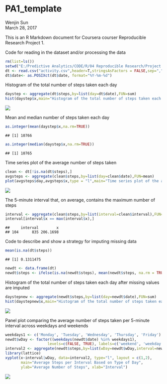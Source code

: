 # PA1_template
Wenjin Sun  
March 28, 2017  



This is an R Markdown document for Coursera courser Reproducible Research Project 1.

Code for reading in the dataset and/or processing the data

```r
rm(list=ls())
setwd("E:/Predictive Analytics/CODE/R/04 Reproducible Research/Project 1")
dt <- read.csv("activity.csv",header=T,stringsAsFactors = FALSE,sep=",")
dt$date<- as.POSIXct(dt$date, format="%Y-%m-%d")
```

Histogram of the total number of steps taken each day

```r
daystep <- aggregate(dt$steps,by=list(day=dt$date),FUN=sum)
hist(daystep$x,main="Histogram of the total number of steps taken each day")
```

![](PA1_template_files/figure-html/unnamed-chunk-2-1.png)<!-- -->

Mean and median number of steps taken each day

```r
as.integer(mean(daystep$x,na.rm=TRUE))
```

```
## [1] 10766
```

```r
as.integer(median(daystep$x,na.rm=TRUE))
```

```
## [1] 10765
```

Time series plot of the average number of steps taken


```r
clean <- dt[!is.na(dt$steps),]
avgsteps <- aggregate(clean$steps,by=list(day=clean$date),FUN=mean)
plot(avgsteps$day,avgsteps$x,type = "l",main="Time series plot of the average number of steps taken")
```

![](PA1_template_files/figure-html/unnamed-chunk-4-1.png)<!-- -->

The 5-minute interval that, on average, contains the maximum number of steps


```r
interval <- aggregate(clean$steps,by=list(interval=clean$interval),FUN=mean)
interval[interval$x == max(interval$x),]
```

```
##     interval        x
## 104      835 206.1698
```

Code to describe and show a strategy for imputing missing data

```r
mean(is.na(dt$steps))
```

```
## [1] 0.1311475
```

```r
newdt <- data.frame(dt)
newdt$steps <- ifelse(is.na(newdt$steps), mean(newdt$steps, na.rm = TRUE), newdt$steps)
```

Histogram of the total number of steps taken each day after missing values are imputed

```r
daystepnew <- aggregate(newdt$steps,by=list(day=newdt$date),FUN=sum)
hist(daystepnew$x,main="Histogram of the total number of steps taken each day after imputing missing data")
```

![](PA1_template_files/figure-html/unnamed-chunk-7-1.png)<!-- -->

Panel plot comparing the average number of steps taken per 5-minute interval across weekdays and weekends


```r
weekdays1 <- c('Monday', 'Tuesday', 'Wednesday', 'Thursday', 'Friday')
newdt$wDay <- factor((weekdays(newdt$date) %in% weekdays1), 
                   levels=c(FALSE, TRUE), labels=c('weekend', 'weekday')) 
interval2 <- aggregate(newdt$steps,by=list(wDay=newdt$wDay,interval=newdt$interval),FUN=mean)
library(lattice) 
xyplot(x~interval|wDay, data=interval2, type="l", layout = c(1,2),
       main="Average Steps per Interval Based on Type of Day", 
       ylab="Average Number of Steps", xlab="Interval")
```

![](PA1_template_files/figure-html/unnamed-chunk-8-1.png)<!-- -->

